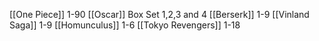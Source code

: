 [[One Piece]] 1-90 [[Oscar]] Box Set 1,2,3 and 4
[[Berserk]] 1-9 
[[Vinland Saga]] 1-9
[[Homunculus]] 1-6
[[Tokyo Revengers]] 1-18
